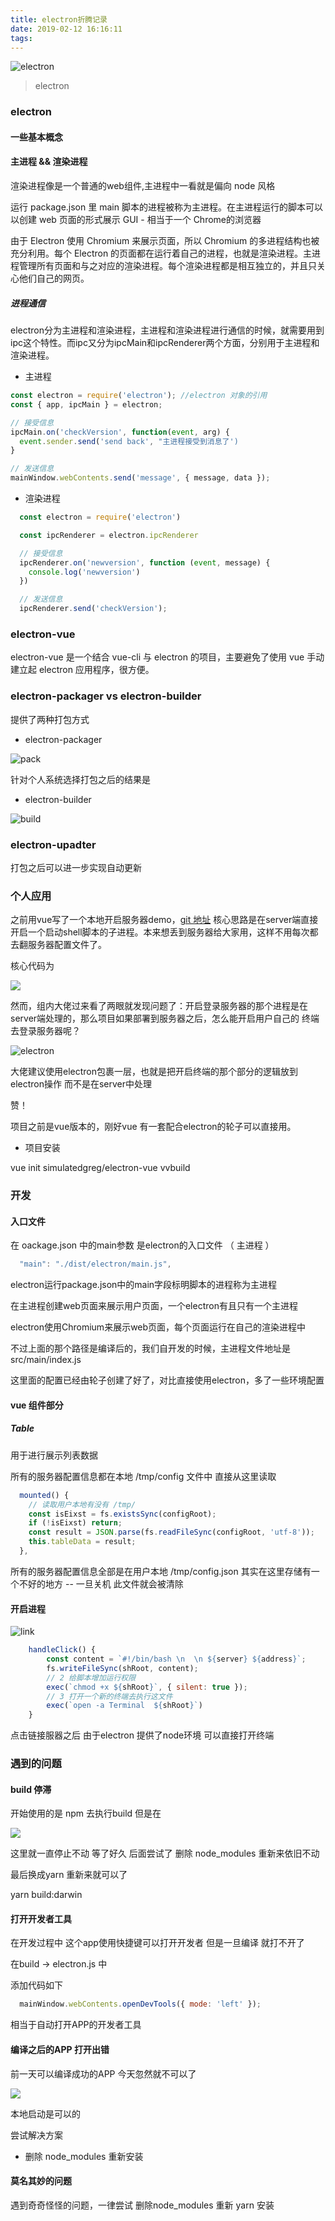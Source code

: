 ```yaml
---
title: electron折腾记录
date: 2019-02-12 16:16:11
tags:
---
```


![electron](https://user-gold-cdn.xitu.io/2019/2/12/168e0ca57656a566?w=1556&h=732&f=png&s=242686)

<!-- More -->

> electron


### electron

#### 一些基本概念

#### 主进程 && 渲染进程

渲染进程像是一个普通的web组件,主进程中一看就是偏向 node 风格

运行 package.json 里 main 脚本的进程被称为主进程。在主进程运行的脚本可以以创建 web 页面的形式展示 GUI - 相当于一个 Chrome的浏览器

由于 Electron 使用 Chromium 来展示页面，所以 Chromium 的多进程结构也被充分利用。每个 Electron 的页面都在运行着自己的进程，也就是渲染进程。主进程管理所有页面和与之对应的渲染进程。每个渲染进程都是相互独立的，并且只关心他们自己的网页。

##### 进程通信

electron分为主进程和渲染进程，主进程和渲染进程进行通信的时候，就需要用到ipc这个特性。而ipc又分为ipcMain和ipcRenderer两个方面，分别用于主进程和渲染进程。

* 主进程

```js
const electron = require('electron'); //electron 对象的引用
const { app, ipcMain } = electron;

// 接受信息
ipcMain.on('checkVersion', function(event, arg) {
  event.sender.send('send back', "主进程接受到消息了')
}

// 发送信息
mainWindow.webContents.send('message', { message, data });

```

* 渲染进程
  
```js
  const electron = require('electron')

  const ipcRenderer = electron.ipcRenderer

  // 接受信息
  ipcRenderer.on('newversion', function (event, message) {
    console.log('newversion')
  })

  // 发送信息
  ipcRenderer.send('checkVersion');

```

### electron-vue 

electron-vue  是一个结合 vue-cli 与 electron 的项目，主要避免了使用 vue 手动建立起 electron 应用程序，很方便。

### electron-packager vs electron-builder

提供了两种打包方式

* electron-packager

![pack](https://user-gold-cdn.xitu.io/2019/3/1/16937ea5221f9ae7?w=1746&h=868&f=png&s=256326)

针对个人系统选择打包之后的结果是


* electron-builder

![build](https://user-gold-cdn.xitu.io/2019/3/1/16937ec93bd86a85?w=1714&h=728&f=png&s=196330)

### electron-upadter

打包之后可以进一步实现自动更新


### 个人应用

之前用vue写了一个本地开启服务器demo，[git 地址](https://github.com/mengxxSELF/vue-link)  核心思路是在server端直接开启一个启动shell脚本的子进程。本来想丢到服务器给大家用，这样不用每次都去翻服务器配置文件了。

核心代码为

![](https://user-gold-cdn.xitu.io/2019/1/31/168a2f22a898a688?w=1050&h=1324&f=png&s=243579)

然而，组内大佬过来看了两眼就发现问题了：开启登录服务器的那个进程是在server端处理的，那么项目如果部署到服务器之后，怎么能开启用户自己的 终端去登录服务器呢？

![electron](https://user-gold-cdn.xitu.io/2019/1/31/168a2ef8a7ec4f42?w=189&h=172&f=png&s=54222)

大佬建议使用electron包裹一层，也就是把开启终端的那个部分的逻辑放到electron操作 而不是在server中处理

赞！

项目之前是vue版本的，刚好vue 有一套配合electron的轮子可以直接用。


* 项目安装

vue init simulatedgreg/electron-vue vvbuild

### 开发

#### 入口文件

在 oackage.json 中的main参数 是electron的入口文件 （ 主进程 ） 

```js
  "main": "./dist/electron/main.js",
```

electron运行package.json中的main字段标明脚本的进程称为主进程

在主进程创建web页面来展示用户页面，一个electron有且只有一个主进程

electron使用Chromium来展示web页面，每个页面运行在自己的渲染进程中

不过上面的那个路径是编译后的，我们自开发的时候，主进程文件地址是 src/main/index.js

这里面的配置已经由轮子创建了好了，对比直接使用electron，多了一些环境配置

#### vue 组件部分

##### Table

用于进行展示列表数据

所有的服务器配置信息都在本地 /tmp/config 文件中 直接从这里读取

```js
  mounted() {
    // 读取用户本地有没有 /tmp/
    const isEixst = fs.existsSync(configRoot);
    if (!isEixst) return;
    const result = JSON.parse(fs.readFileSync(configRoot, 'utf-8'));
    this.tableData = result;
  },
```
所有的服务器配置信息全部是在用户本地 /tmp/config.json  其实在这里存储有一个不好的地方 -- 一旦关机 此文件就会被清除

#### 开启进程


![link](https://user-gold-cdn.xitu.io/2019/2/1/168a78ccc529b72a?w=1096&h=120&f=png&s=13034)

```js
    handleClick() {
        const content = `#!/bin/bash \n  \n ${server} ${address}`;
        fs.writeFileSync(shRoot, content);
        // 2 给脚本增加运行权限
        exec(`chmod +x ${shRoot}`, { silent: true });
        // 3 打开一个新的终端去执行这文件
        exec(`open -a Terminal  ${shRoot}`)
    }    
```

点击链接服器之后  由于electron 提供了node环境 可以直接打开终端


### 遇到的问题

#### build 停滞

开始使用的是 npm 去执行build 但是在 

![](https://user-gold-cdn.xitu.io/2019/1/22/1687575fa826f103?w=1291&h=115&f=png&s=23819)

这里就一直停止不动 等了好久 后面尝试了 删除 node_modules 重新来依旧不动

最后换成yarn 重新来就可以了

yarn build:darwin


#### 打开开发者工具

在开发过程中 这个app使用快捷键可以打开开发者 但是一旦编译 就打不开了

在build -> electron.js 中

添加代码如下

```js
  mainWindow.webContents.openDevTools({ mode: 'left' });
```
相当于自动打开APP的开发者工具

#### 编译之后的APP 打开出错

前一天可以编译成功的APP 今天忽然就不可以了

![](https://user-gold-cdn.xitu.io/2019/1/22/16874ece27f3f6d9?w=774&h=638&f=png&s=210608)

本地启动是可以的

尝试解决方案

* 删除 node_modules 重新安装

#### 莫名其妙的问题

遇到奇奇怪怪的问题，一律尝试 删除node_modules 重新 yarn 安装